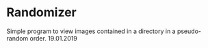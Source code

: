 # Randomizer
Simple program to view images contained in a directory in a pseudo-random order.
19.01.2019
